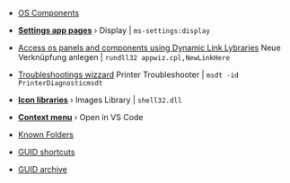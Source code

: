 - [OS Components](OS%20Components.md)
- **[Settings app pages](Access%20pages%20of%20thee%20settings%20app%20using%20ms-setting%20URIs.md)** ›
    Display | `ms-settings:display`
- [Access os panels and components using Dynamic Link Lybraries](../windows/Access%20os%20panels%20and%20components%20using%20Dynamic%20Link%20Lybraries.md)
    Neue Verknüpfung anlegen | `rundll32 appwiz.cpl,NewLinkHere`
- [Troubleshootings wizzard](../windows/Troubleshootings%20wizzard.md)
    Printer Troubleshooter | `msdt -id PrinterDiagnosticmsdt`
- **[Icon libraries](windows/icons.md)** ›
    Images Library | `shell32.dll`
- **[Context menu](windows/context-menu.md)** ›
    Open in VS Code

- [Known Folders](Known%20Folders.md)
- [GUID shortcuts](GUID%20shortcuts.md)
- [GUID archive](GUID%20archive.md)